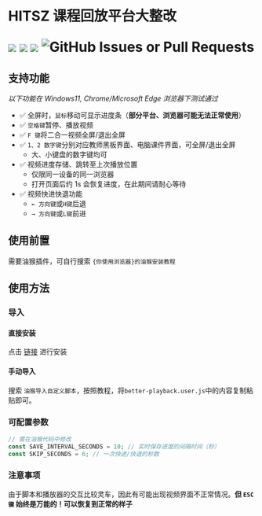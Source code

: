 <h1>
<p>HITSZ 课程回放平台大整改</p>

<img src="https://img.shields.io/github/license/IcyDesert/better-shitz-playback">
<img src="https://img.shields.io/github/v/tag/IcyDesert/better-shitz-playback">
<img src="https://img.shields.io/github/last-commit/IcyDesert/better-shitz-playback">
<img alt="GitHub Issues or Pull Requests" src="https://img.shields.io/github/issues/IcyDesert/better-shitz-playback">

</h1>


## 支持功能
*以下功能在 Windows11, Chrome/Microsoft Edge 浏览器下测试通过*
- ✅ 全屏时，`鼠标`移动可显示进度条（**部分平台、浏览器可能无法正常使用**）
- ✅ `空格键`暂停、播放视频
- ✅ `F 键`将二合一视频全屏/退出全屏
- ✅ `1、2 数字键`分别对应教师黑板界面、电脑课件界面，可全屏/退出全屏
  - 大、小键盘的数字键均可
- ✅ 视频进度存储、跳转至上次播放位置
  - 仅限同一设备的同一浏览器
  - 打开页面后约 1s 会恢复进度，在此期间请耐心等待
- ✅ 视频快进快退功能
  - `← 方向键`或`H键`后退
  - `→ 方向键`或`L键`前进

## 使用前置
需要油猴插件，可自行搜索 `{你使用浏览器}的油猴安装教程`

## 使用方法

### 导入

#### 直接安装
点击 <a href="https://gist.github.com/IcyDesert/fcbd3d82f12ab94f257ba8107679dd38/raw/c92097950c914ebc717981d07585bc2d4758c898/better-playback.user.js">链接</a> 进行安装

#### 手动导入
搜索 `油猴导入自定义脚本`，按照教程，将`better-playback.user.js`中的内容复制粘贴即可。

### 可配置参数
```js
// 需在油猴代码中修改
const SAVE_INTERVAL_SECONDS = 10; // 实时保存进度的间隔时间（秒）
const SKIP_SECONDS = 6; // 一次快进/快退的秒数
```

### 注意事项
由于脚本和播放器的交互比较灵车，因此有可能出现视频界面不正常情况。**但 `ESC 键` 始终是万能的！可以恢复到正常的样子**
